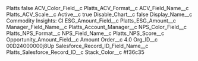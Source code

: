 <?xml version="1.0" encoding="UTF-8"?>
<CustomMetadata xmlns="http://soap.sforce.com/2006/04/metadata" xmlns:xsi="http://www.w3.org/2001/XMLSchema-instance" xmlns:xsd="http://www.w3.org/2001/XMLSchema">
    <label>Platts</label>
    <protected>false</protected>
    <values>
        <field>ACV_Color_Field__c</field>
        <value xsi:type="xsd:string">Platts_ACV_Format__c</value>
    </values>
    <values>
        <field>ACV_Field_Name__c</field>
        <value xsi:type="xsd:string">Platts_ACV_Scale__c</value>
    </values>
    <values>
        <field>Active__c</field>
        <value xsi:type="xsd:boolean">true</value>
    </values>
    <values>
        <field>Disable_Chart__c</field>
        <value xsi:type="xsd:boolean">false</value>
    </values>
    <values>
        <field>Display_Name__c</field>
        <value xsi:type="xsd:string">Commodity Insights: CI</value>
    </values>
    <values>
        <field>ESG_Amount_Field__c</field>
        <value xsi:type="xsd:string">Platts_ESG_Amount__c</value>
    </values>
    <values>
        <field>Manager_Field_Name__c</field>
        <value xsi:type="xsd:string">Platts_Account_Manager__c</value>
    </values>
    <values>
        <field>NPS_Color_Field__c</field>
        <value xsi:type="xsd:string">Platts_NPS_Format__c</value>
    </values>
    <values>
        <field>NPS_Field_Name__c</field>
        <value xsi:type="xsd:string">Platts_NPS_Score__c</value>
    </values>
    <values>
        <field>Opportunity_Amount_Field__c</field>
        <value xsi:type="xsd:string">Amount</value>
    </values>
    <values>
        <field>Order__c</field>
        <value xsi:type="xsd:double">4.0</value>
    </values>
    <values>
        <field>Org_ID__c</field>
        <value xsi:type="xsd:string">00D24000000j8Up</value>
    </values>
    <values>
        <field>Salesforce_Record_ID_Field_Name__c</field>
        <value xsi:type="xsd:string">Platts_Salesforce_Record_ID__c</value>
    </values>
    <values>
        <field>Stack_Color__c</field>
        <value xsi:type="xsd:string">#f36c35</value>
    </values>
</CustomMetadata>
